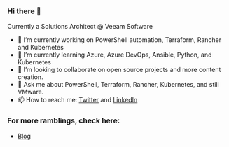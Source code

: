 ### Hi there 👋

Currently a Solutions Architect @ Veeam Software

- 🔭 I’m currently working on PowerShell automation, Terraform, Rancher and Kubernetes
- 🌱 I’m currently learning Azure, Azure DevOps, Ansible, Python, and Kubernetes
- 👯 I’m looking to collaborate on open source projects and more content creation.
- 💬 Ask me about PowerShell, Terraform, Rancher, Kubernetes, and still VMware.
- 📫 How to reach me: [Twitter](https://twitter.com/jhoughes) and [LinkedIn](https://www.linkedin.com/in/joehoughes/)

### For more ramblings, check here:

* [Blog](https://www.fullstackgeek.net/)
